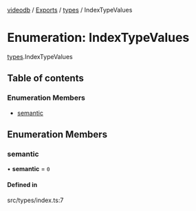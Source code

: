 [videodb](../README.md) / [Exports](../modules.md) / [types](../modules/types.md) / IndexTypeValues

# Enumeration: IndexTypeValues

[types](../modules/types.md).IndexTypeValues

## Table of contents

### Enumeration Members

- [semantic](types.IndexTypeValues.md#semantic)

## Enumeration Members

### semantic

• **semantic** = ``0``

#### Defined in

src/types/index.ts:7
